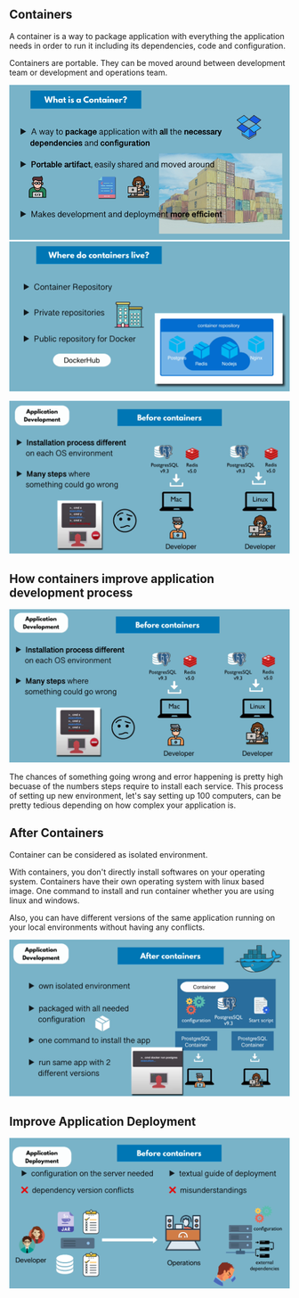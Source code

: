 ## Containers

A container is a way to package application with everything the application needs in order to run it including its dependencies, code and configuration.

Containers are portable. They can be moved around between development team or development and operations team.

![Container](./images/image-1.png)
![Container](./images/image-2.png)


![Improve](./images/image-4.png)

## How containers improve application development process

![Installing software](./images/image-5.png)

The chances of something going wrong and error happening is pretty high becuase of the numbers steps require to install each service. This process of setting up new environment, let's say setting up 100 computers, can be pretty tedious depending on how complex your application is.   

## After Containers

Container can be considered as isolated environment.

With containers, you don't directly install softwares on your operating system. Containers have their own operating system with linux based image. One command to install and run container whether you are using linux and windows.

Also, you can have different versions of the same application running on your local environments without having any conflicts. 

![After](./images/image-7.png)

## Improve Application Deployment

![Before](./images/image-8.png)